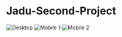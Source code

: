 # Jadu-Second-Project
![Desktop](https://user-images.githubusercontent.com/66951416/111152643-c3c3e400-85b2-11eb-9b46-0dbd7932af90.PNG)
![Mobile 1](https://user-images.githubusercontent.com/66951416/111152822-ff5eae00-85b2-11eb-8d8f-9dbf9e4d17ce.PNG)
![Mobile 2](https://user-images.githubusercontent.com/66951416/111152841-038acb80-85b3-11eb-8ae0-7a85fe52c1ed.PNG)
